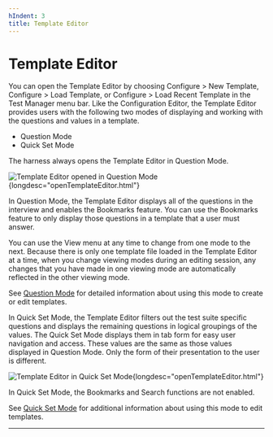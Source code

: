 ```yaml
---
hIndent: 3
title: Template Editor
---
```


# Template Editor

You can open the Template Editor by choosing Configure \> New Template, Configure \> Load Template,
or Configure \> Load Recent Template in the Test Manager menu bar. Like the Configuration Editor,
the Template Editor provides users with the following two modes of displaying and working with the
questions and values in a template.

-   Question Mode
-   Quick Set Mode

The harness always opens the Template Editor in Question Mode.

![Template Editor opened in Question
Mode](../../images/JT4configEditor.gif){longdesc="openTemplateEditor.html"}

In Question Mode, the Template Editor displays all of the questions in the interview and enables the
Bookmarks feature. You can use the Bookmarks feature to only display those questions in a template
that a user must answer.

You can use the View menu at any time to change from one mode to the next. Because there is only one
template file loaded in the Template Editor at a time, when you change viewing modes during an
editing session, any changes that you have made in one viewing mode are automatically reflected in
the other viewing mode.

See [Question Mode](questionModeTE.html) for detailed information about using this mode to create or
edit templates.

In Quick Set Mode, the Template Editor filters out the test suite specific questions and displays
the remaining questions in logical groupings of the values. The Quick Set Mode displays them in tab
form for easy user navigation and access. These values are the same as those values displayed in
Question Mode. Only the form of their presentation to the user is different.

![Template Editor in Quick Set
Mode](../../images/JT4configEditorQuickSet.gif){longdesc="openTemplateEditor.html"}

In Quick Set Mode, the Bookmarks and Search functions are not enabled.

See [Quick Set Mode](quickSetTE.html) for additional information about using this mode to edit
templates.

----------------------------------------------------------------------------------------------------


